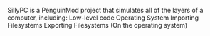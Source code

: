 SillyPC is a PenguinMod project that simulates all of the layers of a computer, including:
Low-level code
Operating System
Importing Filesystems
Exporting Filesystems (On the operating system)
